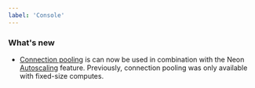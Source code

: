 ```yaml
---
label: 'Console'
---
```


### What's new

- [Connection pooling](/docs/connect/connection-pooling) is can now be used in combination with the Neon [Autoscaling](/docs/introduction/autoscaling) feature. Previously, connection pooling was only available with fixed-size computes.
